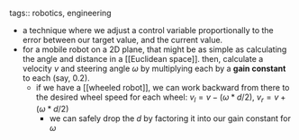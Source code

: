 tags:: robotics, engineering

- a technique where we adjust a control variable proportionally to the error between our target value, and the current value.
- for a mobile robot on a 2D plane, that might be as simple as calculating the angle and distance in a [[Euclidean space]]. then, calculate a velocity $v$ and steering angle $\omega$ by multiplying each by a **gain constant** to each (say, $0.2$).
	- if we have a [[wheeled robot]], we can work backward from there to the desired wheel speed for each wheel: $v_l = v - (\omega * d/2)$, $v_r = v + (\omega * d/2)$
		- we can safely drop the $d$ by factoring it into our gain constant for $\omega$